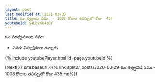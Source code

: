 ```yaml
---
layout: post
last_modified_at: 2021-03-30
title: ఓం స్వక్షాయ నమః  - 1008 రోజుల తపస్సులో రోజు  434
youtubeId: y4LbvKU4cGY
---
```

 
 
 ఓం మాధ్యమాయ నమః  
 
 -  ఎవరు నిష్పాక్షికంగా ఉన్నారు 
 
  
 
  
 
 
 
 
 
 


{% include youtubePlayer.html id=page.youtubeId %}
 
[Next]({{ site.baseurl }}{% link  split2/_posts/2020-03-29-ఓం తత్త్వవిడే నమః  - 1008 రోజుల తపస్సులో రోజు  435.md%})
 
